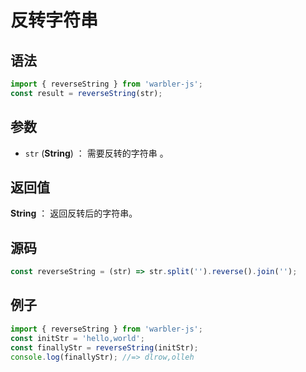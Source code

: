 

# 反转字符串

## 语法

```js
import { reverseString } from 'warbler-js';
const result = reverseString(str);
```

## 参数

- `str` (**String**) ： 需要反转的字符串 。

## 返回值

**String** ： 返回反转后的字符串。

## 源码

```js
const reverseString = (str) => str.split('').reverse().join('');
```

## 例子

```js
import { reverseString } from 'warbler-js';
const initStr = 'hello,world';
const finallyStr = reverseString(initStr);
console.log(finallyStr); //=> dlrow,olleh
```
